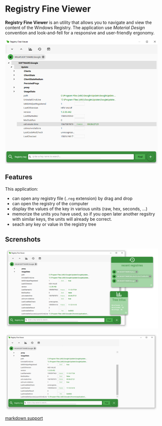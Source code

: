 # Registry Fine Viewer

**Registry Fine Viewer** is an utility that allows you to navigate and view the content of the Windows Registry.
The application use _Material Design_ convention and look-and-fell for a responsive and user-friendly ergonomy.

![Screenshot](RegFineViewer.png)

## Features

This application:
- can open any registry file (`.reg` extension) by drag and drop
- can open the registry of the computer
- display the values of the key in various units (raw, hex, seconds, ...)
- memorize the units you have used, so if you open later another regsitry with similar keys, the units will already be correct.
- seach any key or value in the registry tree



## Screnshots

![Screenshot](SocialPreview.PNG)

![Screenshot](SocialPreview.1.PNG)



[markdown support](https://docs.github.com/categories/github-pages-basics/)
